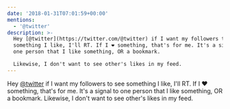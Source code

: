 ```yaml
---
date: '2018-01-31T07:01:59+00:00'
mentions:
  - '@twitter'
description: >-
  Hey [@twitter](https://twitter.com/@twitter) if I want my followers to see
  something I like, I'll RT. If I ❤ something, that's for me. It's a signal to
  one person that I like something, OR a bookmark. 

  Likewise, I don't want to see other's likes in my feed.
---
```

Hey [@twitter](https://twitter.com/@twitter) if I want my followers to see something I like, I'll RT. If I ❤ something, that's for me. It's a signal to one person that I like something, OR a bookmark. 
Likewise, I don't want to see other's likes in my feed.
